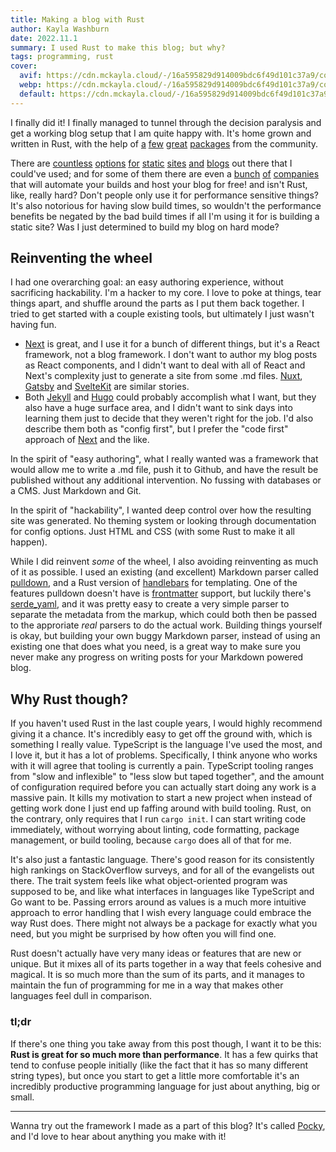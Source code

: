 ```yaml
---
title: Making a blog with Rust
author: Kayla Washburn
date: 2022.11.1
summary: I used Rust to make this blog; but why?
tags: programming, rust
cover:
  avif: https://cdn.mckayla.cloud/-/16a595829d914009bdc6f49d101c37a9/cover.avif
  webp: https://cdn.mckayla.cloud/-/16a595829d914009bdc6f49d101c37a9/cover.webp
  default: https://cdn.mckayla.cloud/-/16a595829d914009bdc6f49d101c37a9/cover.jpeg
---
```


I finally did it! I finally managed to tunnel through the decision paralysis and get a
working blog setup that I am quite happy with. It's home grown and written in Rust, with
the help of [a][serde] [few][serde_yaml] [great][pulldown] [packages][handlebars] from the
community.

There are [countless][next] [options][nuxt] [for][sveltekit] [static][jekyll]
[sites][hugo] [and][gatsby] [blogs][docusaurus] out there that I could've used; and for
some of them there are even a [bunch][vercel] [of][netlify] [companies][render] that will
automate your builds and host your blog for free! and isn't Rust, like, really hard?
Don't people only use it for performance sensitive things? It's also notorious for having
slow build times, so wouldn't the performance benefits be negated by the bad build times
if all I'm using it for is building a static site? Was I just determined to build my blog
on hard mode?

## Reinventing the wheel

I had one overarching goal: an easy authoring experience, without sacrificing hackability.
I'm a hacker to my core. I love to poke at things, tear things apart, and shuffle around
the parts as I put them back together. I tried to get started with a couple existing
tools, but ultimately I just wasn't having fun.

- [Next] is great, and I use it for a bunch of different things, but it's a React
  framework, not a blog framework. I don't want to author my blog posts as React
  components, and I didn't want to deal with all of React and Next's complexity just to
  generate a site from some .md files. [Nuxt], [Gatsby] and [SvelteKit] are similar stories.
- Both [Jekyll] and [Hugo] could probably accomplish what I want, but they also have a
  huge surface area, and I didn't want to sink days into learning them just to decide that
  they weren't right for the job. I'd also describe them both as "config first", but I
  prefer the "code first" approach of [Next] and the like.

In the spirit of "easy authoring", what I really wanted was a framework that would allow
me to write a .md file, push it to Github, and have the result be published without any
additional intervention. No fussing with databases or a CMS. Just Markdown and Git.

In the spirit of "hackability", I wanted deep control over how the resulting site was
generated. No theming system or looking through documentation for config options. Just
HTML and CSS (with some Rust to make it all happen).

While I did reinvent _some_ of the wheel, I also avoiding reinventing as much of it as
possible. I used an existing (and excellent) Markdown parser called [pulldown], and
a Rust version of [handlebars] for templating. One of the features pulldown doesn't have
is [frontmatter] support, but luckily there's [serde_yaml], and it was pretty easy to
create a very simple parser to separate the metadata from the markup, which could both
then be passed to the approriate _real_ parsers to do the actual work. Building things
yourself is okay, but building your own buggy Markdown parser, instead of using an existing
one that does what you need, is a great way to make sure you never make any progress on
writing posts for your Markdown powered blog.

## Why Rust though?

If you haven't used Rust in the last couple years, I would highly recommend giving it a
chance. It's incredibly easy to get off the ground with, which is something I really
value. TypeScript is the language I've used the most, and I love it, but it has a lot of
problems. Specifically, I think anyone who works with it will agree that tooling is
currently a pain. TypeScript tooling ranges from "slow and inflexible" to "less slow but
taped together", and the amount of configuration required before you can actually start
doing any work is a massive pain. It kills my motivation to start a new project when
instead of getting work done I just end up faffing around with build tooling. Rust, on the
contrary, only requires that I run `cargo init`. I can start writing code immediately,
without worrying about linting, code formatting, package management, or build tooling,
because `cargo` does all of that for me.

It's also just a fantastic language. There's good reason for its consistently high rankings
on StackOverflow surveys, and for all of the evangelists out there. The trait system feels
like what object-oriented program was supposed to be, and like what interfaces in
languages like TypeScript and Go want to be. Passing errors around as values is a much
more intuitive approach to error handling that I wish every language could embrace the way
Rust does. There might not always be a package for exactly what you need, but you might be
surprised by how often you will find one.

Rust doesn't actually have very many ideas or features that are new or unique. But it
mixes all of its parts together in a way that feels cohesive and magical. It is so much
more than the sum of its parts, and it manages to maintain the fun of programming for me
in a way that makes other languages feel dull in comparison.

### tl;dr

If there's one thing you take away from this post though, I want it to be this: **Rust is
great for so much more than performance**. It has a few quirks that tend to confuse people
initially (like the fact that it has so many different string types), but once you start
to get a little more comfortable it's an incredibly productive programming language for
just about anything, big or small.

<!--
<aside><em>If you've been wanting to learn Rust, but have been scared off by talk of "the
borrow checker", I'm working on a series of posts where I hope to show that it isn't all
that scary.</em></aside>
-->

---

Wanna try out the framework I made as a part of this blog? It's called [Pocky], and I'd
love to hear about anything you make with it!

[docusaurus]: https://docusaurus.io
[frontmatter]: https://jekyllrb.com/docs/front-matter/
[gatsby]: https://www.gatsbyjs.com
[handlebars]: https://crates.io/crates/handlebars
[hugo]: https://gohugo.io
[jekyll]: https://jekyllrb.com
[netlify]: https://www.netlify.com
[next]: https://nextjs.org
[nuxt]: https://nuxtjs.org
[pocky]: https://crates.io/crates/pocky
[pulldown]: https://crates.io/crates/pulldown-cmark
[render]: https://render.com
[serde]: https://crates.io/crates/serde
[serde_yaml]: https://crates.io/crates/serde_yaml
[sveltekit]: https://kit.svelte.dev
[vercel]: https://vercel.com
